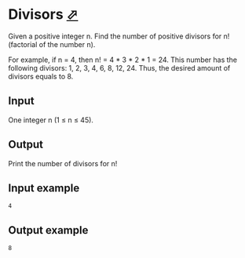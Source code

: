 # Divisors [⬀](https://www.e-olymp.com/en/problems/4680)
Given a positive integer n. Find the number of positive divisors for n! (factorial of the number n).

For example, if n = 4, then n! = 4 * 3 * 2 * 1 = 24. This number has the following divisors: 1, 2, 3, 4, 6, 8, 12, 24. Thus, the desired amount of divisors equals to 8.

## Input
One integer n (1 ≤ n ≤ 45).

## Output
Print the number of divisors for n!

## Input example
```
4
```

## Output example
```
8
```

